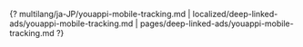 {? multilang/ja-JP/youappi-mobile-tracking.md | localized/deep-linked-ads/youappi-mobile-tracking.md | pages/deep-linked-ads/youappi-mobile-tracking.md ?}
